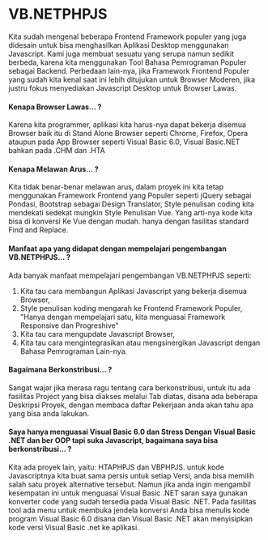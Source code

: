 # VB.NETPHPJS

Kita sudah mengenal beberapa Frontend Framework populer yang juga didesain untuk bisa menghasilkan Aplikasi Desktop menggunakan Javascript. 
Kami juga membuat sesuatu yang serupa namun sedikit berbeda, karena kita menggunakan Tool Bahasa Pemrograman Populer sebagai Backend.
Perbedaan lain-nya, jika Framework Frontend Populer yang sudah kita kenal saat ini lebih ditujukan untuk Browser Moderen, jika justru fokus menyediakan Javascript Desktop untuk Browser Lawas.

#### Kenapa Browser Lawas... ?
Karena kita programmer, aplikasi kita harus-nya dapat bekerja disemua Browser baik itu di Stand Alone Browser seperti Chrome, Firefox, Opera ataupun pada App Browser 
seperti Visual Basic 6.0, Visual Basic.NET bahkan pada .CHM dan .HTA

#### Kenapa Melawan Arus... ?
Kita tidak benar-benar melawan arus, dalam proyek ini kita tetap menggunakan Framework Frontend yang Populer seperti jQuery sebagai Pondasi, Bootstrap sebagai Design Translator,
Style penulisan coding kita mendekati sedekat mungkin Style Penulisan Vue. Yang arti-nya kode kita bisa di konversi Ke Vue dengan mudah. hanya dengan fasilitas standard Find and Replace.

#### Manfaat apa yang didapat dengan mempelajari pengembangan VB.NETPHPJS... ?
Ada banyak manfaat mempelajari pengembangan VB.NETPHPJS seperti: 
1. Kita tau cara membangun Aplikasi Javascript yang bekerja disemua Browser, 
2. Style penulisan koding mengarah ke Frontend Framework Populer, "Hanya dengan mempelajari satu, kita menguasai Framework Responsive dan Progreshive" 
3. Kita tau cara mengupdate Javascript Browser,
4. Kita tau cara mengintegrasikan atau mengsinergikan Javascript dengan Bahasa Pemrograman Lain-nya.

#### Bagaimana Berkonstribusi... ?
Sangat wajar jika merasa ragu tentang cara berkonstribusi, untuk itu ada fasilitas Project yang bisa diakses melalui Tab diatas, disana ada beberapa Deskripsi Proyek,
dengan membaca daftar Pekerjaan anda akan tahu apa yang bisa anda lakukan.

#### Saya hanya menguasai Visual Basic 6.0 dan Stress Dengan Visual Basic .NET dan ber OOP tapi suka Javascript, bagaimana saya bisa berkonstribusi... ?
Kita ada proyek lain, yaitu: HTAPHPJS dan VBPHPJS. untuk kode Javascriptnya kita buat sama persis untuk setiap Versi, anda bisa memilih salah satu proyek alternative tersebut.
Namun jika anda ingin mengambil kesempatan ini untuk menguasai Visual Basic .NET saran saya gunakan konverter code yang sudah tersedia pada Visual Basic .NET.
Pada fasilitas tool ada menu untuk membuka jendela konversi Anda bisa menulis kode program Visual Basic 6.0 disana dan Visual Basic .NET akan menyisipkan kode versi Visual Basic .net ke aplikasi.
